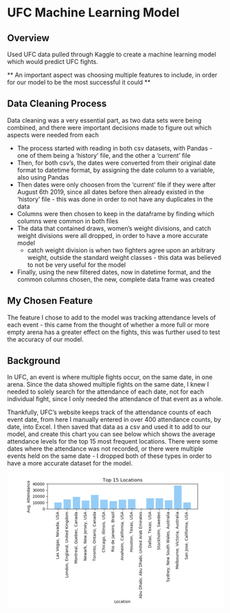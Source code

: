 # UFC Machine Learning Model 

## Overview
Used UFC data pulled through Kaggle to create a machine learning model which would predict UFC fights.

** An important aspect was choosing multiple features to include, in order for our model to be the most successful it could ** 

## Data Cleaning Process 
Data cleaning was a very essential part, as two data sets were being combined, and there were important decisions made to figure out which aspects were needed from each  

* The process started with reading in both csv datasets, with Pandas - one of them being a ‘history’ file, and the other a ‘current’ file
* Then, for both csv’s, the dates were converted from their original date format to datetime format, by assigning the date column to a variable, also using Pandas
* Then dates were only choosen from the ‘current’ file if they were after August 6th 2019, since all dates before then already existed in the ‘history’ file - this was done in order to not have any duplicates in the data
* Columns were then chosen to keep in the dataframe by finding which columns were common in both files
* The data that contained draws, women’s weight divisions, and catch weight divisions were all dropped, in order to have a more accurate model 
    * catch weight division is when two fighters agree upon an arbitrary weight, outside the standard weight classes - this data was believed to not be very useful for the model  
* Finally, using the new filtered dates, now in datetime format, and the common columns chosen, the new, complete data frame was created


## My Chosen Feature
The feature I chose to add to the model was tracking attendance levels of each event - this came from the thought of whether a more full or more empty arena has a greater effect on the fights, this was further used to test the accuracy of our model.

## Background
In UFC, an event is where multiple fights occur, on the same date, in one arena. Since the data showed multiple fights on the same date, I knew I needed to solely search for the attendance of each date, not for each individual fight, since I only needed the attendance of that event as a whole.

Thankfully, UFC’s website keeps track of the attendance counts of each event date, from here I manually entered in over 400 attendance counts, by date, into Excel.
I then saved that data as a csv and used it to add to our model, and create this chart you can see below which shows the average attendance levels for the top 15 most frequent locations. There were some dates where the attendance was not recorded, or there were multiple events held on the same date - I dropped both of these types in order to have a more accurate dataset for the model.

![feature_pic.png](feature_pic.png)
